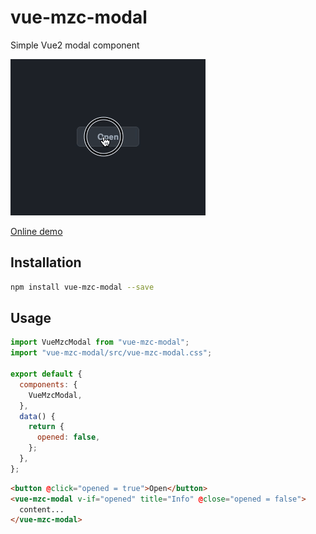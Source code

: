# vue-mzc-modal
Simple Vue2 modal component

![](demo.gif)

[Online demo](https://codesandbox.io/s/competent-heisenberg-g9r0y?file=/src/App.vue)

## Installation
```sh
npm install vue-mzc-modal --save
```

## Usage
```js
import VueMzcModal from "vue-mzc-modal";
import "vue-mzc-modal/src/vue-mzc-modal.css";

export default {
  components: {
    VueMzcModal,
  },
  data() {
    return {
      opened: false,
    };
  },
};
```
```html
<button @click="opened = true">Open</button>
<vue-mzc-modal v-if="opened" title="Info" @close="opened = false">
  content...
</vue-mzc-modal>
```